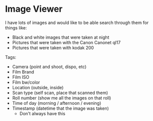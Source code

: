 # Image Viewer

I have lots of images and would like to be able search through them for things like:

- Black and white images that were taken at night
- Pictures that were taken with the Canon Canonet ql17
- Pictures that were taken with kodak 200

Tags:
- Camera (point and shoot, dispo, etc)
- Film Brand
- Film ISO
- Film bw/color
- Location (outside, inside)
- Scan type (self scan, place that scanned them)
- Roll number (show me all the images on that roll)
- Time of day (morning / afternoon / evening)
- Timestamp (datetime that the image was taken)
  - Don't always have this